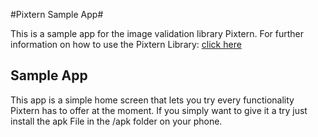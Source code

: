 #Pixtern Sample App#


This is a sample app for the image validation library Pixtern. For further information on how to use the Pixtern Library: [click here](https://bitbucket.org/F4b1/pixtern-library-complete)


Sample App
-------------
This app is a simple home screen that lets you try every functionality Pixtern has to offer at the moment.
If you simply want to give it a try just install the apk File in the /apk folder on your phone.